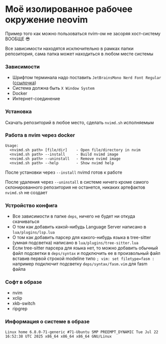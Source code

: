 # Моё изолированное рабочее окружение neovim

Пример того как можно пользоваться nvim-ом не засоряя хост-систему ВООБЩЕ 😎

Все зависимости находятся исключительно в рамках папки репозитория, сама папка может находиться в любом месте системы 

### Зависимости

- Шрифтом терминала надо поставить `JetBrainsMono Nerd Font Regular` ([ссылочка](https://www.nerdfonts.com/font-downloads))
- Система должна быть `X Window System`
- Docker
- Интернет-соединение

### Установка

Скачать репозиторий в любое место, сделать `nvimd.sh` исполняемым 

### Работа в nvim через docker

```
Usage:
  <nvimd.sh path> [file/dir]    - Open file/directory in nvim
  <nvimd.sh path> --install     - Build nvimd image
  <nvimd.sh path> --uninstall   - Remove nvimd image
  <nvimd.sh path> --help        - Show nvimd help
```

После установки через `--install` nvimd готов к работе

После удаления через `--uninstall` в системе ничего кроме самого склонированного репозитория не останется, никаких артефактов `nvimd.sh` не создает

### Устройство конфига

- Все зависимости в папке `deps`, ничего не будет ни откуда скачиваться
- О том как добавить какой-нибудь Language Server написано в `lua/plugins/lsp.lua`
- О том как добавить парсер для какого-нибудь языка в tree-sitter (умная подсветка) написано в `lua/plugins/tree-sitter.lua`
- Если tree-sitter парсера для языка нет, то можно добавить обычный файл подсветки в `deps/syntax` и подключить ее в произвольный файл вставив первой строкой modeline типо `; vim: set filetype=fasm :` например подключит подсветку `deps/syntax/fasm.vim` для fasm файла

### Софт в образе 

- nvim
- xclip
- xkb-switch
- ripgrep

### Информация о системе в образе

```
Linux home 6.8.0-71-generic #71-Ubuntu SMP PREEMPT_DYNAMIC Tue Jul 22 16:52:38 UTC 2025 x86_64 x86_64 x86_64 GNU/Linux
```
